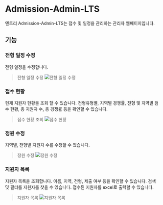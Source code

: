 # Admission-Admin-LTS
엔트리 Admission-Admin-LTS는 접수 및 일정을 관리하는 관리자 웹페이지입니다.

## 기능
### 전형 일정 수정
전형 일정을 수정합니다.

> 전형 일정 수정
![전형 일정 수정](https://github.com/EntryDSM/Admission-Admin-LTS/assets/102665117/07057143-9736-463b-b896-20d27036ae6b)

### 접수 현황
현재 지원자 현황을 조회 할 수 있습니다.
전형유형별, 지역별 경쟁률, 전형 및 지역별 점수 현황, 총 지원자 수, 총 경쟁률 등을 확인할 수 있습니다.

> 접수 현황 조회
![접수 현황](https://github.com/EntryDSM/Admission-Admin-LTS/assets/102665117/80d504eb-b3d0-4334-bedf-c0c80da1ad1b)

### 정원 수정
지역별, 전형별 지원자 수를 수정할 수 있습니다.

> 정원 수정
![정원 수정](https://github.com/EntryDSM/Admission-Admin-LTS/assets/102665117/f7860c9d-1260-4c5c-a538-ec17fff9eebb)


### 지원자 목록
지원자 목록을 조회합니다.
이름, 지역, 전형, 제출 여부 등을 확인할 수 있습니다.
검색 및 필터를 지원자를 찾을 수 있습니다.
접수된 지원자를 excel로 출력할 수 있습니다.

> 지원자 목록
![지원자 목록](https://github.com/EntryDSM/Admission-Admin-LTS/assets/102665117/f9aec52a-451a-4ff6-bb6f-004caf5923ad)
